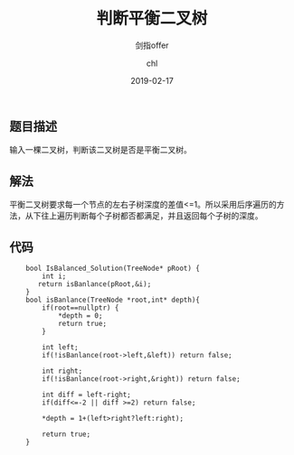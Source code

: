 ﻿---
layout:     post
title:      "判断平衡二叉树"
subtitle:   "剑指offer"
date:       2019-02-17
author:     "chl"
header-img: "/img/jzoffer.jpg"
tags:
    - 剑指offer
--- 

## 题目描述
输入一棵二叉树，判断该二叉树是否是平衡二叉树。

## 解法
平衡二叉树要求每一个节点的左右子树深度的差值<=1。所以采用后序遍历的方法，从下往上遍历判断每个子树都否都满足，并且返回每个子树的深度。

## 代码
```
    bool IsBalanced_Solution(TreeNode* pRoot) {
        int i;
       return isBanlance(pRoot,&i);
    }
    bool isBanlance(TreeNode *root,int* depth){
        if(root==nullptr) {
            *depth = 0;
            return true;
        }
        
        int left;
        if(!isBanlance(root->left,&left)) return false;
        
        int right;
        if(!isBanlance(root->right,&right)) return false;
        
        int diff = left-right;
        if(diff<=-2 || diff >=2) return false;
        
        *depth = 1+(left>right?left:right);
        
        return true;
    }
```